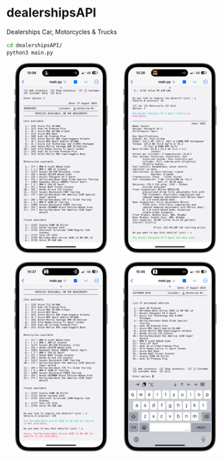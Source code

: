 # dealershipsAPI
Dealerships Car, Motorcycles &amp; Trucks

```sh
cd dealershipsAPI/
python3 main.py
```

<p align="center">
  <img src="./frames/main.PNG" style="border-radius:6px" width="43%" alt="initial page">
&nbsp; &nbsp; &nbsp; &nbsp;
  <img src="./frames/sell.PNG" style="border-radius:6px" width="43%" alt="vehicle">
</p>
<p align="center">
  <img src="./frames/notavailable.PNG" style="border-radius:6px" width="43%" alt="vehicle available">
&nbsp; &nbsp; &nbsp; &nbsp;
  <img src="./frames/customer.PNG" style="border-radius:6px" width="43%" alt="custromer data">
</p>
<!-- <p align="center">
  <img src="./images/gibraltar_europe.png" style="border-radius:6px", width="43% alt="gibraltar chart">
&nbsp; &nbsp; &nbsp; &nbsp;
  <img src="./images/pie_asian_continent.png" style="border-radius:6px", width="45% alt="asian_continent chart">
</p> -->